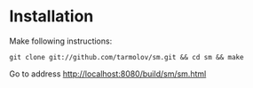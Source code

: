 Installation
=========================
Make following instructions:

    git clone git://github.com/tarmolov/sm.git && cd sm && make

Go to address [http://localhost:8080/build/sm/sm.html](http://localhost:8080/build/sm/sm.html)
